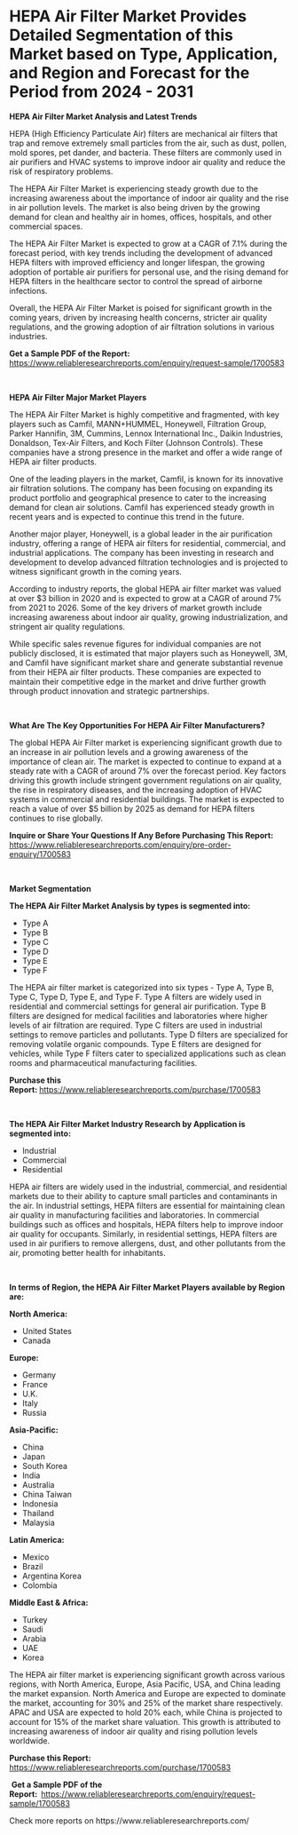<p><h1>HEPA Air Filter Market Provides Detailed Segmentation of this Market based on Type, Application, and Region and Forecast for the Period from 2024 - 2031</h1></p><p><strong>HEPA Air Filter Market Analysis and Latest Trends</strong></p>
<p><p>HEPA (High Efficiency Particulate Air) filters are mechanical air filters that trap and remove extremely small particles from the air, such as dust, pollen, mold spores, pet dander, and bacteria. These filters are commonly used in air purifiers and HVAC systems to improve indoor air quality and reduce the risk of respiratory problems.</p><p>The HEPA Air Filter Market is experiencing steady growth due to the increasing awareness about the importance of indoor air quality and the rise in air pollution levels. The market is also being driven by the growing demand for clean and healthy air in homes, offices, hospitals, and other commercial spaces.</p><p>The HEPA Air Filter Market is expected to grow at a CAGR of 7.1% during the forecast period, with key trends including the development of advanced HEPA filters with improved efficiency and longer lifespan, the growing adoption of portable air purifiers for personal use, and the rising demand for HEPA filters in the healthcare sector to control the spread of airborne infections.</p><p>Overall, the HEPA Air Filter Market is poised for significant growth in the coming years, driven by increasing health concerns, stricter air quality regulations, and the growing adoption of air filtration solutions in various industries.</p></p>
<p><strong>Get a Sample PDF of the Report:&nbsp;</strong> <a href="https://www.reliableresearchreports.com/enquiry/request-sample/1700583">https://www.reliableresearchreports.com/enquiry/request-sample/1700583</a></p>
<p>&nbsp;</p>
<p><strong>HEPA Air Filter Major Market Players</strong></p>
<p><p>The HEPA Air Filter Market is highly competitive and fragmented, with key players such as Camfil, MANN+HUMMEL, Honeywell, Filtration Group, Parker Hannifin, 3M, Cummins, Lennox International Inc., Daikin Industries, Donaldson, Tex-Air Filters, and Koch Filter (Johnson Controls). These companies have a strong presence in the market and offer a wide range of HEPA air filter products.</p><p>One of the leading players in the market, Camfil, is known for its innovative air filtration solutions. The company has been focusing on expanding its product portfolio and geographical presence to cater to the increasing demand for clean air solutions. Camfil has experienced steady growth in recent years and is expected to continue this trend in the future.</p><p>Another major player, Honeywell, is a global leader in the air purification industry, offering a range of HEPA air filters for residential, commercial, and industrial applications. The company has been investing in research and development to develop advanced filtration technologies and is projected to witness significant growth in the coming years.</p><p>According to industry reports, the global HEPA air filter market was valued at over $3 billion in 2020 and is expected to grow at a CAGR of around 7% from 2021 to 2026. Some of the key drivers of market growth include increasing awareness about indoor air quality, growing industrialization, and stringent air quality regulations.</p><p>While specific sales revenue figures for individual companies are not publicly disclosed, it is estimated that major players such as Honeywell, 3M, and Camfil have significant market share and generate substantial revenue from their HEPA air filter products. These companies are expected to maintain their competitive edge in the market and drive further growth through product innovation and strategic partnerships.</p></p>
<p>&nbsp;</p>
<p><strong>What Are The Key Opportunities For HEPA Air Filter Manufacturers?</strong></p>
<p><p>The global HEPA Air Filter market is experiencing significant growth due to an increase in air pollution levels and a growing awareness of the importance of clean air. The market is expected to continue to expand at a steady rate with a CAGR of around 7% over the forecast period. Key factors driving this growth include stringent government regulations on air quality, the rise in respiratory diseases, and the increasing adoption of HVAC systems in commercial and residential buildings. The market is expected to reach a value of over $5 billion by 2025 as demand for HEPA filters continues to rise globally.</p></p>
<p><strong>Inquire or Share Your Questions If Any Before Purchasing This Report:</strong> <a href="https://www.reliableresearchreports.com/enquiry/pre-order-enquiry/1700583">https://www.reliableresearchreports.com/enquiry/pre-order-enquiry/1700583</a></p>
<p>&nbsp;</p>
<p><strong>Market Segmentation</strong></p>
<p><strong>The HEPA Air Filter Market Analysis by types is segmented into:</strong></p>
<p><ul><li>Type A</li><li>Type B</li><li>Type C</li><li>Type D</li><li>Type E</li><li>Type F</li></ul></p>
<p><p>The HEPA air filter market is categorized into six types - Type A, Type B, Type C, Type D, Type E, and Type F. Type A filters are widely used in residential and commercial settings for general air purification. Type B filters are designed for medical facilities and laboratories where higher levels of air filtration are required. Type C filters are used in industrial settings to remove particles and pollutants. Type D filters are specialized for removing volatile organic compounds. Type E filters are designed for vehicles, while Type F filters cater to specialized applications such as clean rooms and pharmaceutical manufacturing facilities.</p></p>
<p><strong>Purchase this Report:&nbsp;</strong><a href="https://www.reliableresearchreports.com/purchase/1700583">https://www.reliableresearchreports.com/purchase/1700583</a></p>
<p>&nbsp;</p>
<p><strong>The HEPA Air Filter Market Industry Research by Application is segmented into:</strong></p>
<p><ul><li>Industrial</li><li>Commercial</li><li>Residential</li></ul></p>
<p><p>HEPA air filters are widely used in the industrial, commercial, and residential markets due to their ability to capture small particles and contaminants in the air. In industrial settings, HEPA filters are essential for maintaining clean air quality in manufacturing facilities and laboratories. In commercial buildings such as offices and hospitals, HEPA filters help to improve indoor air quality for occupants. Similarly, in residential settings, HEPA filters are used in air purifiers to remove allergens, dust, and other pollutants from the air, promoting better health for inhabitants.</p></p>
<p>&nbsp;</p>
<p><strong>In terms of Region, the HEPA Air Filter Market Players available by Region are:</strong></p>
<p>
    <p> <strong> North America: </strong>
        <ul>
            <li>United States</li>
            <li>Canada</li>
        </ul>
        </p> 
    <p> <strong> Europe: </strong>
        <ul>
            <li>Germany</li>
            <li>France</li>
            <li>U.K.</li>
            <li>Italy</li>
            <li>Russia</li>
        </ul>
        </p> 
    <p> <strong> Asia-Pacific: </strong>
        <ul>
            <li>China</li>
            <li>Japan</li>
            <li>South Korea</li>
            <li>India</li>
            <li>Australia</li>
            <li>China Taiwan</li>
            <li>Indonesia</li>
            <li>Thailand</li>
            <li>Malaysia</li>
        </ul>
        </p> 
    <p> <strong> Latin America: </strong>
        <ul>
            <li>Mexico</li>
            <li>Brazil</li>
            <li>Argentina Korea</li>
            <li>Colombia</li>
        </ul>
        </p> 
    <p> <strong> Middle East & Africa: </strong>
        <ul>
            <li>Turkey</li>
            <li>Saudi</li>
            <li>Arabia</li>
            <li>UAE</li>
            <li>Korea</li>
        </ul>
    </p>
    </p>
<p><p>The HEPA air filter market is experiencing significant growth across various regions, with North America, Europe, Asia Pacific, USA, and China leading the market expansion. North America and Europe are expected to dominate the market, accounting for 30% and 25% of the market share respectively. APAC and USA are expected to hold 20% each, while China is projected to account for 15% of the market share valuation. This growth is attributed to increasing awareness of indoor air quality and rising pollution levels worldwide.</p></p>
<p><strong>Purchase this Report: </strong><a href="https://www.reliableresearchreports.com/purchase/1700583">https://www.reliableresearchreports.com/purchase/1700583</a></p>
<p>&nbsp;<strong>Get a Sample PDF of the Report:&nbsp;&nbsp;</strong><a href="https://www.reliableresearchreports.com/enquiry/request-sample/1700583">https://www.reliableresearchreports.com/enquiry/request-sample/1700583</a></p>
<p><strong></strong></p>
<p>Check more reports on https://www.reliableresearchreports.com/</p>